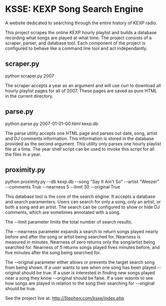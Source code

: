 # KSSE: KEXP Song Search Engine
A website dedicated to searching through the entire history of KEXP radio.

This project scrapes the online KEXP hourly playlist and builds a database recording
what songs are played at what time. The project consists of a scraper, parser, and database tool.
Each component of the project is configured to behave like a command line tool and act independantly.

## scraper.py
python scraper.py 2007

The scraper accepts a year as an argument and will use curl to download all hourly playlist pages for all of 2007.
These pages are saved as pure HTML in the current directory.

## parse.py
python parse.py 2007-01-01-00.html kexp.db

The parse utility accepts one HTML page and parses out date, song, artist and DJ comments information.
This information is stored in the database provided as the second argument. This utility only parses one
hourly playlist file at a time. The year shell script can be used to invoke this script for all the files
in a year.

## proximity.py
python proximity.py --db kexp.db --song "Say It Ain't So" --artist "Weezer" --comments True --nearness 5 --limit 30 --original True

This database tool is the core of the search engine. It accepts a database and search paramenters.
Users can search for only a song, only an artist, or both a song and an artist. The search can be
configured to show or hide DJ comments, which are sometimes annotated with a song.

The --limit parameter limits the total number of search results.

The --nearness parameter expands a search to return songs played nearly before and after the song or
artist being searched for. Nearness is measured in minutes. Nearness of zero returns only the
song/artist being searched for. Nearness of 5 returns songs played fives minutes before, and five
minutes after the song being searched for.

The --original parameter either allows or prevents the target search song from being shown. If a user
wants to see when one song has been played --original should be true. If a user is interested in finding
new songs played near a song they know --original should be false. If a user wasnts to see how songs are
played in relation to the song their searching for --original should be true.

See the project live at:
http://5tephen.com/ksse/index.php
